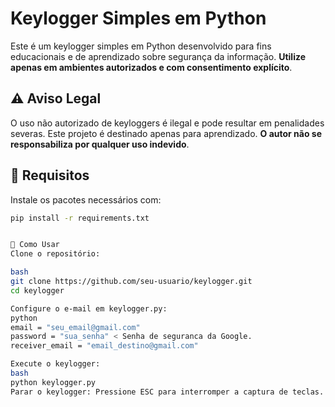 # Keylogger Simples em Python

Este é um keylogger simples em Python desenvolvido para fins educacionais e de aprendizado sobre segurança da informação. **Utilize apenas em ambientes autorizados e com consentimento explícito**.

## ⚠️ Aviso Legal

O uso não autorizado de keyloggers é ilegal e pode resultar em penalidades severas. Este projeto é destinado apenas para aprendizado. **O autor não se responsabiliza por qualquer uso indevido**.

## 🧰 Requisitos

Instale os pacotes necessários com:

```bash
pip install -r requirements.txt


🚀 Como Usar
Clone o repositório:

bash
git clone https://github.com/seu-usuario/keylogger.git
cd keylogger

Configure o e-mail em keylogger.py:
python
email = "seu_email@gmail.com"
password = "sua_senha" < Senha de seguranca da Google.
receiver_email = "email_destino@gmail.com"

Execute o keylogger:
bash
python keylogger.py
Parar o keylogger: Pressione ESC para interromper a captura de teclas.

